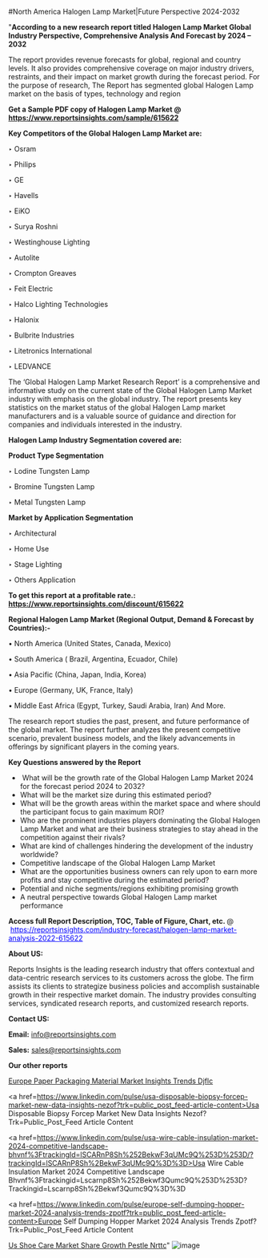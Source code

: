 #North America Halogen Lamp Market|Future Perspective 2024-2032

"<strong>According to a new research report titled Halogen Lamp Market Global Industry Perspective, Comprehensive Analysis And Forecast by 2024 – 2032</strong>

The report provides revenue forecasts for global, regional and country levels. It also provides comprehensive coverage on major industry drivers, restraints, and their impact on market growth during the forecast period. For the purpose of research, The Report has segmented global Halogen Lamp market on the basis of types, technology and region

<strong>Get a Sample PDF copy of Halogen Lamp Market </strong><strong>@<a href=https://www.reportsinsights.com/sample/615622 style=color:#0000ff;> https://www.reportsinsights.com/sample/615622</a></strong></font>

<strong>Key Competitors of the Global Halogen Lamp Market are:</strong>

‣ Osram

‣ Philips

‣ GE

‣ Havells

‣ EiKO

‣ Surya Roshni

‣ Westinghouse Lighting

‣ Autolite

‣ Crompton Greaves

‣ Feit Electric

‣ Halco Lighting Technologies

‣ Halonix

‣ Bulbrite Industries

‣ Litetronics International

‣ LEDVANCE

The ‘Global Halogen Lamp Market Research Report’ is a comprehensive and informative study on the current state of the Global Halogen Lamp Market industry with emphasis on the global industry. The report presents key statistics on the market status of the global Halogen Lamp market manufacturers and is a valuable source of guidance and direction for companies and individuals interested in the industry.

<strong>Halogen Lamp Industry Segmentation covered are:</strong>

<strong>Product Type Segmentation</strong>

‣ Lodine Tungsten Lamp

‣ Bromine Tungsten Lamp

‣ Metal Tungsten Lamp

<strong>Market by Application Segmentation</strong>

‣ Architectural

‣ Home Use

‣ Stage Lighting

‣ Others Application

<strong>To get this report at a profitable rate.: <a href=https://www.reportsinsights.com/discount/615622 style=color:#0000ff;>https://www.reportsinsights.com/discount/615622</a></strong></font>

<strong>Regional Halogen Lamp Market (Regional Output, Demand &amp; Forecast by Countries):-</strong>

• North America (United States, Canada, Mexico)

• South America ( Brazil, Argentina, Ecuador, Chile)

• Asia Pacific (China, Japan, India, Korea)

• Europe (Germany, UK, France, Italy)

• Middle East Africa (Egypt, Turkey, Saudi Arabia, Iran) And More.

The research report studies the past, present, and future performance of the global market. The report further analyzes the present competitive scenario, prevalent business models, and the likely advancements in offerings by significant players in the coming years.

<strong>Key Questions answered by the Report</strong>
<ul>
  <li> What will be the growth rate of the Global Halogen Lamp Market 2024 for the forecast period 2024 to 2032?</li>
  <li>What will be the market size during this estimated period?</li>
  <li>What will be the growth areas within the market space and where should the participant focus to gain maximum ROI?</li>
  <li>Who are the prominent industries players dominating the Global Halogen Lamp Market and what are their business strategies to stay ahead in the competition against their rivals?</li>
  <li>What are kind of challenges hindering the development of the industry worldwide?</li>
  <li>Competitive landscape of the Global Halogen Lamp Market</li>
  <li>What are the opportunities business owners can rely upon to earn more profits and stay competitive during the estimated period?</li>
  <li>Potential and niche segments/regions exhibiting promising growth</li>
  <li>A neutral perspective towards Global Halogen Lamp market performance</li>
</ul>
<strong>Access full Report Description, TOC, Table of Figure, Chart, etc. </strong>@  <a href=https://reportsinsights.com/industry-forecast/halogen-lamp-market-analysis-2022-615622 style=color:#0000ff;>https://reportsinsights.com/industry-forecast/halogen-lamp-market-analysis-2022-615622</a></font>

<strong><strong>About US</strong>:</strong>

Reports Insights is the leading research industry that offers contextual and data-centric research services to its customers across the globe. The firm assists its clients to strategize business policies and accomplish sustainable growth in their respective market domain. The industry provides consulting services, syndicated research reports, and customized research reports.

<strong>Contact US:</strong>

<p class=""""><b>Email:</b> <a href=mailto:info@reportsinsights.com>info@reportsinsights.com</a></p>
<p class=""""><b>Sales:</b> <a href=mailto:sales@reportsinsights.com>sales@reportsinsights.com</a></p>

<strong>Our other reports</strong>

<a href=https://www.linkedin.com/pulse/europe-paper-packaging-material-market-insights-trends-djflc/>Europe Paper Packaging Material Market Insights Trends Djflc</a>

<a href=https://www.linkedin.com/pulse/usa-disposable-biopsy-forcep-market-new-data-insights-nezof?trk=public_post_feed-article-content>Usa Disposable Biopsy Forcep Market New Data Insights Nezof?Trk=Public_Post_Feed Article Content</a>

<a href=https://www.linkedin.com/pulse/usa-wire-cable-insulation-market-2024-competitive-landscape-bhvnf%3FtrackingId=lSCARnP8Sh%252BekwF3qUMc9Q%253D%253D/?trackingId=lSCARnP8Sh%2BekwF3qUMc9Q%3D%3D>Usa Wire Cable Insulation Market 2024 Competitive Landscape Bhvnf%3Ftrackingid=Lscarnp8Sh%252Bekwf3Qumc9Q%253D%253D?Trackingid=Lscarnp8Sh%2Bekwf3Qumc9Q%3D%3D</a>

<a href=https://www.linkedin.com/pulse/europe-self-dumping-hopper-market-2024-analysis-trends-zpotf?trk=public_post_feed-article-content>Europe Self Dumping Hopper Market 2024 Analysis Trends Zpotf?Trk=Public_Post_Feed Article Content</a>

<a href=https://www.linkedin.com/pulse/us-shoe-care-market-share-growth-pestle-nrttc/>Us Shoe Care Market Share Growth Pestle Nrttc</a>"
![image](https://github.com/aanak123/RIMarketer1/assets/158471119/34b4fb28-7182-457d-a142-c8992c618f01)
